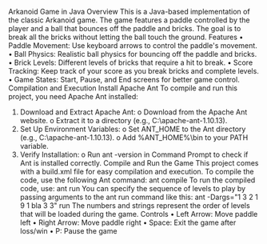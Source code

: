 Arkanoid Game in Java
Overview
This is a Java-based implementation of the classic Arkanoid game. The game features a paddle controlled by the player and a ball that bounces off the paddle and bricks. The goal is to break all the bricks without letting the ball touch the ground.
Features
•	Paddle Movement: Use keyboard arrows to control the paddle's movement.
•	Ball Physics: Realistic ball physics for bouncing off the paddle and bricks.
•	Brick Levels: Different levels of bricks that require a hit to break.
•	Score Tracking: Keep track of your score as you break bricks and complete levels.
•	Game States: Start, Pause, and End screens for better game control.
Compilation and Execution
Install Apache Ant
To compile and run this project, you need Apache Ant installed:
1.	Download and Extract Apache Ant:
o	Download from the Apache Ant website.
o	Extract it to a directory (e.g., C:\apache-ant-1.10.13).
2.	Set Up Environment Variables:
o	Set ANT_HOME to the Ant directory (e.g., C:\apache-ant-1.10.13).
o	Add %ANT_HOME%\bin to your PATH variable.
3.	Verify Installation:
o	Run ant -version in Command Prompt to check if Ant is installed correctly.
Compile and Run the Game
This project comes with a build.xml file for easy compilation and execution.
To compile the code, use the following Ant command:
ant compile
To run the compiled code, use:
ant run
You can specify the sequence of levels to play by passing arguments to the ant run command like this:
ant -Dargs="1 3 2 1 9 1 bla 3 3" run
The numbers and strings represent the order of levels that will be loaded during the game.
Controls
•	Left Arrow: Move paddle left
•	Right Arrow: Move paddle right
•	Space: Exit the game after loss/win
•	P: Pause the game

